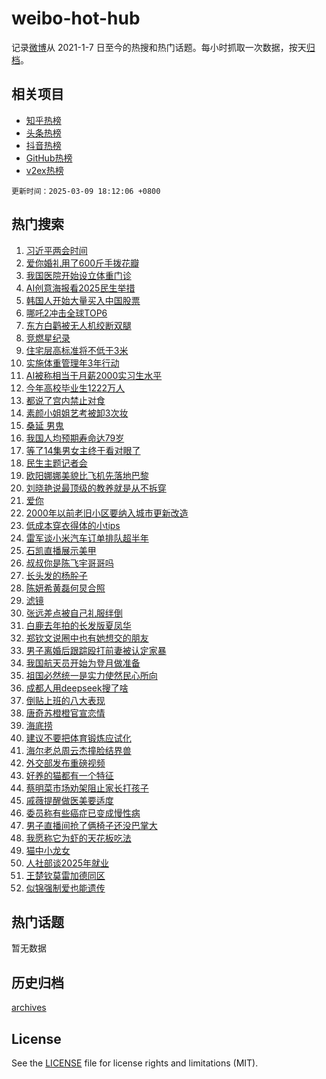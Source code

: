# weibo-hot-hub

记录[微博](https://www.weibo.com)从 2021-1-7 日至今的热搜和热门话题。每小时抓取一次数据，按天[归档](archives)。

## 相关项目

- [知乎热榜](https://github.com/lonnyzhang423/zhihu-hot-hub)
- [头条热榜](https://github.com/lonnyzhang423/toutiao-hot-hub)
- [抖音热榜](https://github.com/lonnyzhang423/douyin-hot-hub)
- [GitHub热榜](https://github.com/lonnyzhang423/github-hot-hub)
- [v2ex热榜](https://github.com/lonnyzhang423/v2ex-hot-hub)


`更新时间：2025-03-09 18:12:06 +0800`

## 热门搜索

1. [习近平两会时间](https://m.weibo.cn/search?containerid=100103type%3D1%26t%3D10%26q%3D%23%E4%B9%A0%E8%BF%91%E5%B9%B3%E4%B8%A4%E4%BC%9A%E6%97%B6%E9%97%B4%23&stream_entry_id=51&isnewpage=1&extparam=seat%3D1%26cate%3D10103%26q%3D%2523%25E4%25B9%25A0%25E8%25BF%2591%25E5%25B9%25B3%25E4%25B8%25A4%25E4%25BC%259A%25E6%2597%25B6%25E9%2597%25B4%2523%26filter_type%3Drealtimehot%26stream_entry_id%3D51%26pos%3D0%26c_type%3D51%26dgr%3D0%26display_time%3D1741515125%26pre_seqid%3D174151512541503272625122)
1. [爱你婚礼用了600斤手拨花瓣](https://m.weibo.cn/search?containerid=100103type%3D1%26t%3D10%26q%3D%23%E7%88%B1%E4%BD%A0%E5%A9%9A%E7%A4%BC%E7%94%A8%E4%BA%86600%E6%96%A4%E6%89%8B%E6%8B%A8%E8%8A%B1%E7%93%A3%23&stream_entry_id=31&isnewpage=1&extparam=seat%3D1%26cate%3D5001%26stream_entry_id%3D31%26lcate%3D5001%26flag%3D2%26band_rank%3D1%26c_type%3D31%26q%3D%2523%25E7%2588%25B1%25E4%25BD%25A0%25E5%25A9%259A%25E7%25A4%25BC%25E7%2594%25A8%25E4%25BA%2586600%25E6%2596%25A4%25E6%2589%258B%25E6%258B%25A8%25E8%258A%25B1%25E7%2593%25A3%2523%26realpos%3D1%26pos%3D0%26dgr%3D0%26filter_type%3Drealtimehot%26display_time%3D1741515125%26pre_seqid%3D174151512541503272625122)
1. [我国医院开始设立体重门诊](https://m.weibo.cn/search?containerid=100103type%3D1%26t%3D10%26q%3D%23%E6%88%91%E5%9B%BD%E5%8C%BB%E9%99%A2%E5%BC%80%E5%A7%8B%E8%AE%BE%E7%AB%8B%E4%BD%93%E9%87%8D%E9%97%A8%E8%AF%8A%23&stream_entry_id=31&isnewpage=1&extparam=seat%3D1%26cate%3D5001%26stream_entry_id%3D31%26lcate%3D5001%26flag%3D0%26band_rank%3D2%26c_type%3D31%26q%3D%2523%25E6%2588%2591%25E5%259B%25BD%25E5%258C%25BB%25E9%2599%25A2%25E5%25BC%2580%25E5%25A7%258B%25E8%25AE%25BE%25E7%25AB%258B%25E4%25BD%2593%25E9%2587%258D%25E9%2597%25A8%25E8%25AF%258A%2523%26realpos%3D2%26pos%3D1%26dgr%3D0%26filter_type%3Drealtimehot%26display_time%3D1741515125%26pre_seqid%3D174151512541503272625122)
1. [AI创意海报看2025民生举措](https://m.weibo.cn/search?containerid=100103type%3D1%26t%3D10%26q%3D%23AI%E5%88%9B%E6%84%8F%E6%B5%B7%E6%8A%A5%E7%9C%8B2025%E6%B0%91%E7%94%9F%E4%B8%BE%E6%8E%AA%23&stream_entry_id=31&isnewpage=1&extparam=seat%3D1%26cate%3D5001%26stream_entry_id%3D31%26lcate%3D5001%26flag%3D0%26band_rank%3D3%26c_type%3D31%26q%3D%2523AI%25E5%2588%259B%25E6%2584%258F%25E6%25B5%25B7%25E6%258A%25A5%25E7%259C%258B2025%25E6%25B0%2591%25E7%2594%259F%25E4%25B8%25BE%25E6%258E%25AA%2523%26realpos%3D3%26pos%3D2%26dgr%3D0%26filter_type%3Drealtimehot%26display_time%3D1741515125%26pre_seqid%3D174151512541503272625122)
1. [韩国人开始大量买入中国股票](https://m.weibo.cn/search?containerid=100103type%3D1%26t%3D10%26q%3D%23%E9%9F%A9%E5%9B%BD%E4%BA%BA%E5%BC%80%E5%A7%8B%E5%A4%A7%E9%87%8F%E4%B9%B0%E5%85%A5%E4%B8%AD%E5%9B%BD%E8%82%A1%E7%A5%A8%23&stream_entry_id=31&isnewpage=1&extparam=seat%3D1%26cate%3D5001%26stream_entry_id%3D31%26lcate%3D5001%26flag%3D2%26band_rank%3D4%26c_type%3D31%26q%3D%2523%25E9%259F%25A9%25E5%259B%25BD%25E4%25BA%25BA%25E5%25BC%2580%25E5%25A7%258B%25E5%25A4%25A7%25E9%2587%258F%25E4%25B9%25B0%25E5%2585%25A5%25E4%25B8%25AD%25E5%259B%25BD%25E8%2582%25A1%25E7%25A5%25A8%2523%26realpos%3D4%26pos%3D3%26dgr%3D0%26filter_type%3Drealtimehot%26display_time%3D1741515125%26pre_seqid%3D174151512541503272625122)
1. [哪吒2冲击全球TOP6](https://m.weibo.cn/search?containerid=100103type%3D1%26t%3D10%26q%3D%23%E5%93%AA%E5%90%922%E5%86%B2%E5%87%BB%E5%85%A8%E7%90%83TOP6%23&stream_entry_id=31&isnewpage=1&extparam=seat%3D1%26cate%3D5001%26stream_entry_id%3D31%26lcate%3D5001%26flag%3D1%26band_rank%3D5%26c_type%3D31%26q%3D%2523%25E5%2593%25AA%25E5%2590%25922%25E5%2586%25B2%25E5%2587%25BB%25E5%2585%25A8%25E7%2590%2583TOP6%2523%26realpos%3D5%26pos%3D4%26dgr%3D0%26filter_type%3Drealtimehot%26display_time%3D1741515125%26pre_seqid%3D174151512541503272625122)
1. [东方白鹳被无人机绞断双腿](https://m.weibo.cn/search?containerid=100103type%3D1%26t%3D10%26q%3D%23%E4%B8%9C%E6%96%B9%E7%99%BD%E9%B9%B3%E8%A2%AB%E6%97%A0%E4%BA%BA%E6%9C%BA%E7%BB%9E%E6%96%AD%E5%8F%8C%E8%85%BF%23&stream_entry_id=31&isnewpage=1&extparam=seat%3D1%26cate%3D5001%26stream_entry_id%3D31%26lcate%3D5001%26flag%3D0%26band_rank%3D6%26c_type%3D31%26q%3D%2523%25E4%25B8%259C%25E6%2596%25B9%25E7%2599%25BD%25E9%25B9%25B3%25E8%25A2%25AB%25E6%2597%25A0%25E4%25BA%25BA%25E6%259C%25BA%25E7%25BB%259E%25E6%2596%25AD%25E5%258F%258C%25E8%2585%25BF%2523%26realpos%3D6%26pos%3D5%26dgr%3D0%26filter_type%3Drealtimehot%26display_time%3D1741515125%26pre_seqid%3D174151512541503272625122)
1. [竞燃星纪录](https://m.weibo.cn/search?containerid=100103type%3D1%26t%3D10%26q%3D%23%E7%AB%9E%E7%87%83%E6%98%9F%E7%BA%AA%E5%BD%95%23&stream_entry_id=31&isnewpage=1&extparam=seat%3D1%26cate%3D5001%26stream_entry_id%3D31%26lcate%3D5001%26is_ad_pos%3D1%26band_rank%3D7%26c_type%3D31%26q%3D%2523%25E7%25AB%259E%25E7%2587%2583%25E6%2598%259F%25E7%25BA%25AA%25E5%25BD%2595%2523%26dgr%3D0%26pos%3D6%26adid%3D278551%26filter_type%3Drealtimehot%26display_time%3D1741515125%26pre_seqid%3D174151512541503272625122)
1. [住宅层高标准将不低于3米](https://m.weibo.cn/search?containerid=100103type%3D1%26t%3D10%26q%3D%23%E4%BD%8F%E5%AE%85%E5%B1%82%E9%AB%98%E6%A0%87%E5%87%86%E5%B0%86%E4%B8%8D%E4%BD%8E%E4%BA%8E3%E7%B1%B3%23&stream_entry_id=31&isnewpage=1&extparam=seat%3D1%26cate%3D5001%26stream_entry_id%3D31%26lcate%3D5001%26flag%3D1%26band_rank%3D7%26c_type%3D31%26q%3D%2523%25E4%25BD%258F%25E5%25AE%2585%25E5%25B1%2582%25E9%25AB%2598%25E6%25A0%2587%25E5%2587%2586%25E5%25B0%2586%25E4%25B8%258D%25E4%25BD%258E%25E4%25BA%258E3%25E7%25B1%25B3%2523%26realpos%3D7%26pos%3D7%26dgr%3D0%26filter_type%3Drealtimehot%26display_time%3D1741515125%26pre_seqid%3D174151512541503272625122)
1. [实施体重管理年3年行动](https://m.weibo.cn/search?containerid=100103type%3D1%26t%3D10%26q%3D%23%E5%AE%9E%E6%96%BD%E4%BD%93%E9%87%8D%E7%AE%A1%E7%90%86%E5%B9%B43%E5%B9%B4%E8%A1%8C%E5%8A%A8%23&stream_entry_id=31&isnewpage=1&extparam=seat%3D1%26cate%3D5001%26stream_entry_id%3D31%26lcate%3D5001%26flag%3D0%26band_rank%3D8%26c_type%3D31%26q%3D%2523%25E5%25AE%259E%25E6%2596%25BD%25E4%25BD%2593%25E9%2587%258D%25E7%25AE%25A1%25E7%2590%2586%25E5%25B9%25B43%25E5%25B9%25B4%25E8%25A1%258C%25E5%258A%25A8%2523%26realpos%3D8%26pos%3D8%26dgr%3D0%26filter_type%3Drealtimehot%26display_time%3D1741515125%26pre_seqid%3D174151512541503272625122)
1. [AI被称相当于月薪2000实习生水平](https://m.weibo.cn/search?containerid=100103type%3D1%26t%3D10%26q%3D%23AI%E8%A2%AB%E7%A7%B0%E7%9B%B8%E5%BD%93%E4%BA%8E%E6%9C%88%E8%96%AA2000%E5%AE%9E%E4%B9%A0%E7%94%9F%E6%B0%B4%E5%B9%B3%23&stream_entry_id=31&isnewpage=1&extparam=seat%3D1%26cate%3D5001%26stream_entry_id%3D31%26lcate%3D5001%26flag%3D0%26band_rank%3D9%26c_type%3D31%26q%3D%2523AI%25E8%25A2%25AB%25E7%25A7%25B0%25E7%259B%25B8%25E5%25BD%2593%25E4%25BA%258E%25E6%259C%2588%25E8%2596%25AA2000%25E5%25AE%259E%25E4%25B9%25A0%25E7%2594%259F%25E6%25B0%25B4%25E5%25B9%25B3%2523%26realpos%3D9%26pos%3D9%26dgr%3D0%26filter_type%3Drealtimehot%26display_time%3D1741515125%26pre_seqid%3D174151512541503272625122)
1. [今年高校毕业生1222万人](https://m.weibo.cn/search?containerid=100103type%3D1%26t%3D10%26q%3D%23%E4%BB%8A%E5%B9%B4%E9%AB%98%E6%A0%A1%E6%AF%95%E4%B8%9A%E7%94%9F1222%E4%B8%87%E4%BA%BA%23&stream_entry_id=31&isnewpage=1&extparam=seat%3D1%26cate%3D5001%26stream_entry_id%3D31%26lcate%3D5001%26flag%3D0%26band_rank%3D10%26c_type%3D31%26q%3D%2523%25E4%25BB%258A%25E5%25B9%25B4%25E9%25AB%2598%25E6%25A0%25A1%25E6%25AF%2595%25E4%25B8%259A%25E7%2594%259F1222%25E4%25B8%2587%25E4%25BA%25BA%2523%26realpos%3D10%26pos%3D10%26dgr%3D0%26filter_type%3Drealtimehot%26display_time%3D1741515125%26pre_seqid%3D174151512541503272625122)
1. [都说了宫内禁止对食](https://m.weibo.cn/search?containerid=100103type%3D1%26t%3D10%26q%3D%E9%83%BD%E8%AF%B4%E4%BA%86%E5%AE%AB%E5%86%85%E7%A6%81%E6%AD%A2%E5%AF%B9%E9%A3%9F&stream_entry_id=31&isnewpage=1&extparam=seat%3D1%26cate%3D5001%26stream_entry_id%3D31%26lcate%3D5001%26flag%3D1%26band_rank%3D11%26c_type%3D31%26q%3D%25E9%2583%25BD%25E8%25AF%25B4%25E4%25BA%2586%25E5%25AE%25AB%25E5%2586%2585%25E7%25A6%2581%25E6%25AD%25A2%25E5%25AF%25B9%25E9%25A3%259F%26realpos%3D11%26pos%3D11%26dgr%3D0%26filter_type%3Drealtimehot%26display_time%3D1741515125%26pre_seqid%3D174151512541503272625122)
1. [素颜小姐姐艺考被卸3次妆](https://m.weibo.cn/search?containerid=100103type%3D1%26t%3D10%26q%3D%23%E7%B4%A0%E9%A2%9C%E5%B0%8F%E5%A7%90%E5%A7%90%E8%89%BA%E8%80%83%E8%A2%AB%E5%8D%B83%E6%AC%A1%E5%A6%86%23&stream_entry_id=31&isnewpage=1&extparam=seat%3D1%26cate%3D5001%26stream_entry_id%3D31%26lcate%3D5001%26flag%3D2%26band_rank%3D12%26c_type%3D31%26q%3D%2523%25E7%25B4%25A0%25E9%25A2%259C%25E5%25B0%258F%25E5%25A7%2590%25E5%25A7%2590%25E8%2589%25BA%25E8%2580%2583%25E8%25A2%25AB%25E5%258D%25B83%25E6%25AC%25A1%25E5%25A6%2586%2523%26realpos%3D12%26pos%3D12%26dgr%3D0%26filter_type%3Drealtimehot%26display_time%3D1741515125%26pre_seqid%3D174151512541503272625122)
1. [桑延 男鬼](https://m.weibo.cn/search?containerid=100103type%3D1%26t%3D10%26q%3D%E6%A1%91%E5%BB%B6+%E7%94%B7%E9%AC%BC&stream_entry_id=31&isnewpage=1&extparam=seat%3D1%26cate%3D5001%26stream_entry_id%3D31%26lcate%3D5001%26flag%3D2%26band_rank%3D13%26c_type%3D31%26q%3D%25E6%25A1%2591%25E5%25BB%25B6%2520%25E7%2594%25B7%25E9%25AC%25BC%26realpos%3D13%26pos%3D13%26dgr%3D0%26filter_type%3Drealtimehot%26display_time%3D1741515125%26pre_seqid%3D174151512541503272625122)
1. [我国人均预期寿命达79岁](https://m.weibo.cn/search?containerid=100103type%3D1%26t%3D10%26q%3D%23%E6%88%91%E5%9B%BD%E4%BA%BA%E5%9D%87%E9%A2%84%E6%9C%9F%E5%AF%BF%E5%91%BD%E8%BE%BE79%E5%B2%81%23&stream_entry_id=31&isnewpage=1&extparam=seat%3D1%26cate%3D5001%26stream_entry_id%3D31%26lcate%3D5001%26flag%3D0%26band_rank%3D14%26c_type%3D31%26q%3D%2523%25E6%2588%2591%25E5%259B%25BD%25E4%25BA%25BA%25E5%259D%2587%25E9%25A2%2584%25E6%259C%259F%25E5%25AF%25BF%25E5%2591%25BD%25E8%25BE%25BE79%25E5%25B2%2581%2523%26realpos%3D14%26pos%3D14%26dgr%3D0%26filter_type%3Drealtimehot%26display_time%3D1741515125%26pre_seqid%3D174151512541503272625122)
1. [等了14集男女主终于看对眼了](https://m.weibo.cn/search?containerid=100103type%3D1%26t%3D10%26q%3D%E7%AD%89%E4%BA%8614%E9%9B%86%E7%94%B7%E5%A5%B3%E4%B8%BB%E7%BB%88%E4%BA%8E%E7%9C%8B%E5%AF%B9%E7%9C%BC%E4%BA%86&stream_entry_id=31&isnewpage=1&extparam=seat%3D1%26cate%3D5001%26stream_entry_id%3D31%26lcate%3D5001%26flag%3D1%26band_rank%3D15%26c_type%3D31%26q%3D%25E7%25AD%2589%25E4%25BA%258614%25E9%259B%2586%25E7%2594%25B7%25E5%25A5%25B3%25E4%25B8%25BB%25E7%25BB%2588%25E4%25BA%258E%25E7%259C%258B%25E5%25AF%25B9%25E7%259C%25BC%25E4%25BA%2586%26realpos%3D15%26pos%3D15%26dgr%3D0%26filter_type%3Drealtimehot%26display_time%3D1741515125%26pre_seqid%3D174151512541503272625122)
1. [民生主题记者会](https://m.weibo.cn/search?containerid=100103type%3D1%26t%3D10%26q%3D%23%E6%B0%91%E7%94%9F%E4%B8%BB%E9%A2%98%E8%AE%B0%E8%80%85%E4%BC%9A%23&stream_entry_id=31&isnewpage=1&extparam=seat%3D1%26cate%3D5001%26stream_entry_id%3D31%26lcate%3D5001%26flag%3D0%26band_rank%3D16%26c_type%3D31%26q%3D%2523%25E6%25B0%2591%25E7%2594%259F%25E4%25B8%25BB%25E9%25A2%2598%25E8%25AE%25B0%25E8%2580%2585%25E4%25BC%259A%2523%26realpos%3D16%26pos%3D16%26dgr%3D0%26filter_type%3Drealtimehot%26display_time%3D1741515125%26pre_seqid%3D174151512541503272625122)
1. [欧阳娜娜美貌比飞机先落地巴黎](https://m.weibo.cn/search?containerid=100103type%3D1%26t%3D10%26q%3D%E6%AC%A7%E9%98%B3%E5%A8%9C%E5%A8%9C%E7%BE%8E%E8%B2%8C%E6%AF%94%E9%A3%9E%E6%9C%BA%E5%85%88%E8%90%BD%E5%9C%B0%E5%B7%B4%E9%BB%8E&stream_entry_id=31&isnewpage=1&extparam=seat%3D1%26cate%3D5001%26stream_entry_id%3D31%26lcate%3D5001%26flag%3D1%26band_rank%3D17%26c_type%3D31%26q%3D%25E6%25AC%25A7%25E9%2598%25B3%25E5%25A8%259C%25E5%25A8%259C%25E7%25BE%258E%25E8%25B2%258C%25E6%25AF%2594%25E9%25A3%259E%25E6%259C%25BA%25E5%2585%2588%25E8%2590%25BD%25E5%259C%25B0%25E5%25B7%25B4%25E9%25BB%258E%26realpos%3D17%26pos%3D17%26dgr%3D0%26filter_type%3Drealtimehot%26display_time%3D1741515125%26pre_seqid%3D174151512541503272625122)
1. [刘晓艳说最顶级的教养就是从不拆穿](https://m.weibo.cn/search?containerid=100103type%3D1%26t%3D10%26q%3D%23%E5%88%98%E6%99%93%E8%89%B3%E8%AF%B4%E6%9C%80%E9%A1%B6%E7%BA%A7%E7%9A%84%E6%95%99%E5%85%BB%E5%B0%B1%E6%98%AF%E4%BB%8E%E4%B8%8D%E6%8B%86%E7%A9%BF%23&stream_entry_id=31&isnewpage=1&extparam=seat%3D1%26cate%3D5001%26stream_entry_id%3D31%26lcate%3D5001%26flag%3D0%26band_rank%3D18%26c_type%3D31%26q%3D%2523%25E5%2588%2598%25E6%2599%2593%25E8%2589%25B3%25E8%25AF%25B4%25E6%259C%2580%25E9%25A1%25B6%25E7%25BA%25A7%25E7%259A%2584%25E6%2595%2599%25E5%2585%25BB%25E5%25B0%25B1%25E6%2598%25AF%25E4%25BB%258E%25E4%25B8%258D%25E6%258B%2586%25E7%25A9%25BF%2523%26realpos%3D18%26pos%3D18%26dgr%3D0%26filter_type%3Drealtimehot%26display_time%3D1741515125%26pre_seqid%3D174151512541503272625122)
1. [爱你](https://m.weibo.cn/search?containerid=100103type%3D1%26t%3D10%26q%3D%E7%88%B1%E4%BD%A0&stream_entry_id=31&isnewpage=1&extparam=seat%3D1%26cate%3D5001%26stream_entry_id%3D31%26lcate%3D5001%26flag%3D1%26band_rank%3D19%26c_type%3D31%26q%3D%25E7%2588%25B1%25E4%25BD%25A0%26realpos%3D19%26pos%3D19%26dgr%3D0%26filter_type%3Drealtimehot%26display_time%3D1741515125%26pre_seqid%3D174151512541503272625122)
1. [2000年以前老旧小区要纳入城市更新改造](https://m.weibo.cn/search?containerid=100103type%3D1%26t%3D10%26q%3D%232000%E5%B9%B4%E4%BB%A5%E5%89%8D%E8%80%81%E6%97%A7%E5%B0%8F%E5%8C%BA%E8%A6%81%E7%BA%B3%E5%85%A5%E5%9F%8E%E5%B8%82%E6%9B%B4%E6%96%B0%E6%94%B9%E9%80%A0%23&stream_entry_id=31&isnewpage=1&extparam=seat%3D1%26cate%3D5001%26stream_entry_id%3D31%26lcate%3D5001%26flag%3D0%26band_rank%3D20%26c_type%3D31%26q%3D%25232000%25E5%25B9%25B4%25E4%25BB%25A5%25E5%2589%258D%25E8%2580%2581%25E6%2597%25A7%25E5%25B0%258F%25E5%258C%25BA%25E8%25A6%2581%25E7%25BA%25B3%25E5%2585%25A5%25E5%259F%258E%25E5%25B8%2582%25E6%259B%25B4%25E6%2596%25B0%25E6%2594%25B9%25E9%2580%25A0%2523%26realpos%3D20%26pos%3D20%26dgr%3D0%26filter_type%3Drealtimehot%26display_time%3D1741515125%26pre_seqid%3D174151512541503272625122)
1. [低成本穿衣得体的小tips](https://m.weibo.cn/search?containerid=100103type%3D1%26t%3D10%26q%3D%E4%BD%8E%E6%88%90%E6%9C%AC%E7%A9%BF%E8%A1%A3%E5%BE%97%E4%BD%93%E7%9A%84%E5%B0%8Ftips&stream_entry_id=31&isnewpage=1&extparam=seat%3D1%26cate%3D5001%26stream_entry_id%3D31%26lcate%3D5001%26flag%3D1%26band_rank%3D21%26c_type%3D31%26q%3D%25E4%25BD%258E%25E6%2588%2590%25E6%259C%25AC%25E7%25A9%25BF%25E8%25A1%25A3%25E5%25BE%2597%25E4%25BD%2593%25E7%259A%2584%25E5%25B0%258Ftips%26realpos%3D21%26pos%3D21%26dgr%3D0%26filter_type%3Drealtimehot%26display_time%3D1741515125%26pre_seqid%3D174151512541503272625122)
1. [雷军谈小米汽车订单排队超半年](https://m.weibo.cn/search?containerid=100103type%3D1%26t%3D10%26q%3D%23%E9%9B%B7%E5%86%9B%E8%B0%88%E5%B0%8F%E7%B1%B3%E6%B1%BD%E8%BD%A6%E8%AE%A2%E5%8D%95%E6%8E%92%E9%98%9F%E8%B6%85%E5%8D%8A%E5%B9%B4%23&stream_entry_id=31&isnewpage=1&extparam=seat%3D1%26cate%3D5001%26stream_entry_id%3D31%26lcate%3D5001%26flag%3D1%26band_rank%3D22%26c_type%3D31%26q%3D%2523%25E9%259B%25B7%25E5%2586%259B%25E8%25B0%2588%25E5%25B0%258F%25E7%25B1%25B3%25E6%25B1%25BD%25E8%25BD%25A6%25E8%25AE%25A2%25E5%258D%2595%25E6%258E%2592%25E9%2598%259F%25E8%25B6%2585%25E5%258D%258A%25E5%25B9%25B4%2523%26realpos%3D22%26pos%3D22%26dgr%3D0%26filter_type%3Drealtimehot%26display_time%3D1741515125%26pre_seqid%3D174151512541503272625122)
1. [石凯直播展示美甲](https://m.weibo.cn/search?containerid=100103type%3D1%26t%3D10%26q%3D%E7%9F%B3%E5%87%AF%E7%9B%B4%E6%92%AD%E5%B1%95%E7%A4%BA%E7%BE%8E%E7%94%B2&stream_entry_id=31&isnewpage=1&extparam=seat%3D1%26cate%3D5001%26stream_entry_id%3D31%26lcate%3D5001%26flag%3D1%26band_rank%3D23%26c_type%3D31%26q%3D%25E7%259F%25B3%25E5%2587%25AF%25E7%259B%25B4%25E6%2592%25AD%25E5%25B1%2595%25E7%25A4%25BA%25E7%25BE%258E%25E7%2594%25B2%26realpos%3D23%26pos%3D23%26dgr%3D0%26filter_type%3Drealtimehot%26display_time%3D1741515125%26pre_seqid%3D174151512541503272625122)
1. [叔叔你是陈飞宇哥哥吗](https://m.weibo.cn/search?containerid=100103type%3D1%26t%3D10%26q%3D%23%E5%8F%94%E5%8F%94%E4%BD%A0%E6%98%AF%E9%99%88%E9%A3%9E%E5%AE%87%E5%93%A5%E5%93%A5%E5%90%97%23&stream_entry_id=31&isnewpage=1&extparam=seat%3D1%26cate%3D5001%26stream_entry_id%3D31%26lcate%3D5001%26flag%3D0%26band_rank%3D24%26c_type%3D31%26q%3D%2523%25E5%258F%2594%25E5%258F%2594%25E4%25BD%25A0%25E6%2598%25AF%25E9%2599%2588%25E9%25A3%259E%25E5%25AE%2587%25E5%2593%25A5%25E5%2593%25A5%25E5%2590%2597%2523%26realpos%3D24%26pos%3D24%26dgr%3D0%26filter_type%3Drealtimehot%26display_time%3D1741515125%26pre_seqid%3D174151512541503272625122)
1. [长头发的杨肸子](https://m.weibo.cn/search?containerid=100103type%3D1%26t%3D10%26q%3D%23%E9%95%BF%E5%A4%B4%E5%8F%91%E7%9A%84%E6%9D%A8%E8%82%B8%E5%AD%90%23&stream_entry_id=31&isnewpage=1&extparam=seat%3D1%26cate%3D5001%26stream_entry_id%3D31%26lcate%3D5001%26flag%3D0%26band_rank%3D25%26c_type%3D31%26q%3D%2523%25E9%2595%25BF%25E5%25A4%25B4%25E5%258F%2591%25E7%259A%2584%25E6%259D%25A8%25E8%2582%25B8%25E5%25AD%2590%2523%26realpos%3D25%26pos%3D25%26dgr%3D0%26filter_type%3Drealtimehot%26display_time%3D1741515125%26pre_seqid%3D174151512541503272625122)
1. [陈妍希黄磊何炅合照](https://m.weibo.cn/search?containerid=100103type%3D1%26t%3D10%26q%3D%23%E9%99%88%E5%A6%8D%E5%B8%8C%E9%BB%84%E7%A3%8A%E4%BD%95%E7%82%85%E5%90%88%E7%85%A7%23&stream_entry_id=31&isnewpage=1&extparam=seat%3D1%26cate%3D5001%26stream_entry_id%3D31%26lcate%3D5001%26flag%3D0%26band_rank%3D26%26c_type%3D31%26q%3D%2523%25E9%2599%2588%25E5%25A6%258D%25E5%25B8%258C%25E9%25BB%2584%25E7%25A3%258A%25E4%25BD%2595%25E7%2582%2585%25E5%2590%2588%25E7%2585%25A7%2523%26realpos%3D26%26pos%3D26%26dgr%3D0%26filter_type%3Drealtimehot%26display_time%3D1741515125%26pre_seqid%3D174151512541503272625122)
1. [滤镜](https://m.weibo.cn/search?containerid=100103type%3D1%26t%3D10%26q%3D%E6%BB%A4%E9%95%9C&stream_entry_id=31&isnewpage=1&extparam=seat%3D1%26cate%3D5001%26stream_entry_id%3D31%26lcate%3D5001%26flag%3D1%26band_rank%3D27%26c_type%3D31%26q%3D%25E6%25BB%25A4%25E9%2595%259C%26realpos%3D27%26pos%3D27%26dgr%3D0%26filter_type%3Drealtimehot%26display_time%3D1741515125%26pre_seqid%3D174151512541503272625122)
1. [张远差点被自己礼服绊倒](https://m.weibo.cn/search?containerid=100103type%3D1%26t%3D10%26q%3D%23%E5%BC%A0%E8%BF%9C%E5%B7%AE%E7%82%B9%E8%A2%AB%E8%87%AA%E5%B7%B1%E7%A4%BC%E6%9C%8D%E7%BB%8A%E5%80%92%23&stream_entry_id=31&isnewpage=1&extparam=seat%3D1%26cate%3D5001%26stream_entry_id%3D31%26lcate%3D5001%26flag%3D1%26band_rank%3D28%26c_type%3D31%26q%3D%2523%25E5%25BC%25A0%25E8%25BF%259C%25E5%25B7%25AE%25E7%2582%25B9%25E8%25A2%25AB%25E8%2587%25AA%25E5%25B7%25B1%25E7%25A4%25BC%25E6%259C%258D%25E7%25BB%258A%25E5%2580%2592%2523%26realpos%3D28%26pos%3D28%26dgr%3D0%26filter_type%3Drealtimehot%26display_time%3D1741515125%26pre_seqid%3D174151512541503272625122)
1. [白鹿去年拍的长发版夏凤华](https://m.weibo.cn/search?containerid=100103type%3D1%26t%3D10%26q%3D%23%E7%99%BD%E9%B9%BF%E5%8E%BB%E5%B9%B4%E6%8B%8D%E7%9A%84%E9%95%BF%E5%8F%91%E7%89%88%E5%A4%8F%E5%87%A4%E5%8D%8E%23&stream_entry_id=31&isnewpage=1&extparam=seat%3D1%26cate%3D5001%26stream_entry_id%3D31%26lcate%3D5001%26flag%3D1%26band_rank%3D29%26c_type%3D31%26q%3D%2523%25E7%2599%25BD%25E9%25B9%25BF%25E5%258E%25BB%25E5%25B9%25B4%25E6%258B%258D%25E7%259A%2584%25E9%2595%25BF%25E5%258F%2591%25E7%2589%2588%25E5%25A4%258F%25E5%2587%25A4%25E5%258D%258E%2523%26realpos%3D29%26pos%3D29%26dgr%3D0%26filter_type%3Drealtimehot%26display_time%3D1741515125%26pre_seqid%3D174151512541503272625122)
1. [郑钦文说圈中也有她想交的朋友](https://m.weibo.cn/search?containerid=100103type%3D1%26t%3D10%26q%3D%23%E9%83%91%E9%92%A6%E6%96%87%E8%AF%B4%E5%9C%88%E4%B8%AD%E4%B9%9F%E6%9C%89%E5%A5%B9%E6%83%B3%E4%BA%A4%E7%9A%84%E6%9C%8B%E5%8F%8B%23&stream_entry_id=31&isnewpage=1&extparam=seat%3D1%26cate%3D5001%26stream_entry_id%3D31%26lcate%3D5001%26flag%3D1%26band_rank%3D30%26c_type%3D31%26q%3D%2523%25E9%2583%2591%25E9%2592%25A6%25E6%2596%2587%25E8%25AF%25B4%25E5%259C%2588%25E4%25B8%25AD%25E4%25B9%259F%25E6%259C%2589%25E5%25A5%25B9%25E6%2583%25B3%25E4%25BA%25A4%25E7%259A%2584%25E6%259C%258B%25E5%258F%258B%2523%26realpos%3D30%26pos%3D30%26dgr%3D0%26filter_type%3Drealtimehot%26display_time%3D1741515125%26pre_seqid%3D174151512541503272625122)
1. [男子离婚后跟踪殴打前妻被认定家暴](https://m.weibo.cn/search?containerid=100103type%3D1%26t%3D10%26q%3D%23%E7%94%B7%E5%AD%90%E7%A6%BB%E5%A9%9A%E5%90%8E%E8%B7%9F%E8%B8%AA%E6%AE%B4%E6%89%93%E5%89%8D%E5%A6%BB%E8%A2%AB%E8%AE%A4%E5%AE%9A%E5%AE%B6%E6%9A%B4%23&stream_entry_id=31&isnewpage=1&extparam=seat%3D1%26cate%3D5001%26stream_entry_id%3D31%26lcate%3D5001%26flag%3D0%26band_rank%3D31%26c_type%3D31%26q%3D%2523%25E7%2594%25B7%25E5%25AD%2590%25E7%25A6%25BB%25E5%25A9%259A%25E5%2590%258E%25E8%25B7%259F%25E8%25B8%25AA%25E6%25AE%25B4%25E6%2589%2593%25E5%2589%258D%25E5%25A6%25BB%25E8%25A2%25AB%25E8%25AE%25A4%25E5%25AE%259A%25E5%25AE%25B6%25E6%259A%25B4%2523%26realpos%3D31%26pos%3D31%26dgr%3D0%26filter_type%3Drealtimehot%26display_time%3D1741515125%26pre_seqid%3D174151512541503272625122)
1. [我国航天员开始为登月做准备](https://m.weibo.cn/search?containerid=100103type%3D1%26t%3D10%26q%3D%23%E6%88%91%E5%9B%BD%E8%88%AA%E5%A4%A9%E5%91%98%E5%BC%80%E5%A7%8B%E4%B8%BA%E7%99%BB%E6%9C%88%E5%81%9A%E5%87%86%E5%A4%87%23&stream_entry_id=31&isnewpage=1&extparam=seat%3D1%26cate%3D5001%26stream_entry_id%3D31%26lcate%3D5001%26flag%3D1%26band_rank%3D32%26c_type%3D31%26q%3D%2523%25E6%2588%2591%25E5%259B%25BD%25E8%2588%25AA%25E5%25A4%25A9%25E5%2591%2598%25E5%25BC%2580%25E5%25A7%258B%25E4%25B8%25BA%25E7%2599%25BB%25E6%259C%2588%25E5%2581%259A%25E5%2587%2586%25E5%25A4%2587%2523%26realpos%3D32%26pos%3D32%26dgr%3D0%26filter_type%3Drealtimehot%26display_time%3D1741515125%26pre_seqid%3D174151512541503272625122)
1. [祖国必然统一是实力使然民心所向](https://m.weibo.cn/search?containerid=100103type%3D1%26t%3D10%26q%3D%23%E7%A5%96%E5%9B%BD%E5%BF%85%E7%84%B6%E7%BB%9F%E4%B8%80%E6%98%AF%E5%AE%9E%E5%8A%9B%E4%BD%BF%E7%84%B6%E6%B0%91%E5%BF%83%E6%89%80%E5%90%91%23&stream_entry_id=31&isnewpage=1&extparam=seat%3D1%26cate%3D5001%26stream_entry_id%3D31%26lcate%3D5001%26flag%3D0%26band_rank%3D33%26c_type%3D31%26q%3D%2523%25E7%25A5%2596%25E5%259B%25BD%25E5%25BF%2585%25E7%2584%25B6%25E7%25BB%259F%25E4%25B8%2580%25E6%2598%25AF%25E5%25AE%259E%25E5%258A%259B%25E4%25BD%25BF%25E7%2584%25B6%25E6%25B0%2591%25E5%25BF%2583%25E6%2589%2580%25E5%2590%2591%2523%26realpos%3D33%26pos%3D33%26dgr%3D0%26filter_type%3Drealtimehot%26display_time%3D1741515125%26pre_seqid%3D174151512541503272625122)
1. [成都人用deepseek搜了啥](https://m.weibo.cn/search?containerid=100103type%3D1%26t%3D10%26q%3D%23%E6%88%90%E9%83%BD%E4%BA%BA%E7%94%A8deepseek%E6%90%9C%E4%BA%86%E5%95%A5%23&stream_entry_id=31&isnewpage=1&extparam=seat%3D1%26cate%3D5001%26stream_entry_id%3D31%26lcate%3D5001%26flag%3D1%26band_rank%3D34%26c_type%3D31%26q%3D%2523%25E6%2588%2590%25E9%2583%25BD%25E4%25BA%25BA%25E7%2594%25A8deepseek%25E6%2590%259C%25E4%25BA%2586%25E5%2595%25A5%2523%26realpos%3D34%26pos%3D34%26dgr%3D0%26filter_type%3Drealtimehot%26display_time%3D1741515125%26pre_seqid%3D174151512541503272625122)
1. [倒贴上班的八大表现](https://m.weibo.cn/search?containerid=100103type%3D1%26t%3D10%26q%3D%E5%80%92%E8%B4%B4%E4%B8%8A%E7%8F%AD%E7%9A%84%E5%85%AB%E5%A4%A7%E8%A1%A8%E7%8E%B0&stream_entry_id=31&isnewpage=1&extparam=seat%3D1%26cate%3D5001%26stream_entry_id%3D31%26lcate%3D5001%26flag%3D1%26band_rank%3D35%26c_type%3D31%26q%3D%25E5%2580%2592%25E8%25B4%25B4%25E4%25B8%258A%25E7%258F%25AD%25E7%259A%2584%25E5%2585%25AB%25E5%25A4%25A7%25E8%25A1%25A8%25E7%258E%25B0%26realpos%3D35%26pos%3D35%26dgr%3D0%26filter_type%3Drealtimehot%26display_time%3D1741515125%26pre_seqid%3D174151512541503272625122)
1. [唐奇苏橙橙官宣恋情](https://m.weibo.cn/search?containerid=100103type%3D1%26t%3D10%26q%3D%E5%94%90%E5%A5%87%E8%8B%8F%E6%A9%99%E6%A9%99%E5%AE%98%E5%AE%A3%E6%81%8B%E6%83%85&stream_entry_id=31&isnewpage=1&extparam=seat%3D1%26cate%3D5001%26stream_entry_id%3D31%26lcate%3D5001%26flag%3D0%26band_rank%3D36%26c_type%3D31%26q%3D%25E5%2594%2590%25E5%25A5%2587%25E8%258B%258F%25E6%25A9%2599%25E6%25A9%2599%25E5%25AE%2598%25E5%25AE%25A3%25E6%2581%258B%25E6%2583%2585%26realpos%3D36%26pos%3D36%26dgr%3D0%26filter_type%3Drealtimehot%26display_time%3D1741515125%26pre_seqid%3D174151512541503272625122)
1. [海底捞](https://m.weibo.cn/search?containerid=100103type%3D1%26t%3D10%26q%3D%E6%B5%B7%E5%BA%95%E6%8D%9E&stream_entry_id=31&isnewpage=1&extparam=seat%3D1%26cate%3D5001%26stream_entry_id%3D31%26lcate%3D5001%26flag%3D0%26band_rank%3D37%26c_type%3D31%26q%3D%25E6%25B5%25B7%25E5%25BA%2595%25E6%258D%259E%26realpos%3D37%26pos%3D37%26dgr%3D0%26filter_type%3Drealtimehot%26display_time%3D1741515125%26pre_seqid%3D174151512541503272625122)
1. [建议不要把体育锻炼应试化](https://m.weibo.cn/search?containerid=100103type%3D1%26t%3D10%26q%3D%23%E5%BB%BA%E8%AE%AE%E4%B8%8D%E8%A6%81%E6%8A%8A%E4%BD%93%E8%82%B2%E9%94%BB%E7%82%BC%E5%BA%94%E8%AF%95%E5%8C%96%23&stream_entry_id=31&isnewpage=1&extparam=seat%3D1%26cate%3D5001%26stream_entry_id%3D31%26lcate%3D5001%26flag%3D0%26band_rank%3D38%26c_type%3D31%26q%3D%2523%25E5%25BB%25BA%25E8%25AE%25AE%25E4%25B8%258D%25E8%25A6%2581%25E6%258A%258A%25E4%25BD%2593%25E8%2582%25B2%25E9%2594%25BB%25E7%2582%25BC%25E5%25BA%2594%25E8%25AF%2595%25E5%258C%2596%2523%26realpos%3D38%26pos%3D38%26dgr%3D0%26filter_type%3Drealtimehot%26display_time%3D1741515125%26pre_seqid%3D174151512541503272625122)
1. [海尔老总周云杰撞脸结界兽](https://m.weibo.cn/search?containerid=100103type%3D1%26t%3D10%26q%3D%23%E6%B5%B7%E5%B0%94%E8%80%81%E6%80%BB%E5%91%A8%E4%BA%91%E6%9D%B0%E6%92%9E%E8%84%B8%E7%BB%93%E7%95%8C%E5%85%BD%23&stream_entry_id=31&isnewpage=1&extparam=seat%3D1%26cate%3D5001%26stream_entry_id%3D31%26lcate%3D5001%26flag%3D1%26band_rank%3D39%26c_type%3D31%26q%3D%2523%25E6%25B5%25B7%25E5%25B0%2594%25E8%2580%2581%25E6%2580%25BB%25E5%2591%25A8%25E4%25BA%2591%25E6%259D%25B0%25E6%2592%259E%25E8%2584%25B8%25E7%25BB%2593%25E7%2595%258C%25E5%2585%25BD%2523%26realpos%3D39%26pos%3D39%26dgr%3D0%26filter_type%3Drealtimehot%26display_time%3D1741515125%26pre_seqid%3D174151512541503272625122)
1. [外交部发布重磅视频](https://m.weibo.cn/search?containerid=100103type%3D1%26t%3D10%26q%3D%23%E5%A4%96%E4%BA%A4%E9%83%A8%E5%8F%91%E5%B8%83%E9%87%8D%E7%A3%85%E8%A7%86%E9%A2%91%23&stream_entry_id=31&isnewpage=1&extparam=seat%3D1%26cate%3D5001%26stream_entry_id%3D31%26lcate%3D5001%26flag%3D0%26band_rank%3D40%26c_type%3D31%26q%3D%2523%25E5%25A4%2596%25E4%25BA%25A4%25E9%2583%25A8%25E5%258F%2591%25E5%25B8%2583%25E9%2587%258D%25E7%25A3%2585%25E8%25A7%2586%25E9%25A2%2591%2523%26realpos%3D40%26pos%3D40%26dgr%3D0%26filter_type%3Drealtimehot%26display_time%3D1741515125%26pre_seqid%3D174151512541503272625122)
1. [好养的猫都有一个特征](https://m.weibo.cn/search?containerid=100103type%3D1%26t%3D10%26q%3D%E5%A5%BD%E5%85%BB%E7%9A%84%E7%8C%AB%E9%83%BD%E6%9C%89%E4%B8%80%E4%B8%AA%E7%89%B9%E5%BE%81&stream_entry_id=31&isnewpage=1&extparam=seat%3D1%26cate%3D5001%26stream_entry_id%3D31%26lcate%3D5001%26flag%3D1%26band_rank%3D41%26c_type%3D31%26q%3D%25E5%25A5%25BD%25E5%2585%25BB%25E7%259A%2584%25E7%258C%25AB%25E9%2583%25BD%25E6%259C%2589%25E4%25B8%2580%25E4%25B8%25AA%25E7%2589%25B9%25E5%25BE%2581%26realpos%3D41%26pos%3D41%26dgr%3D0%26filter_type%3Drealtimehot%26display_time%3D1741515125%26pre_seqid%3D174151512541503272625122)
1. [蔡明菜市场劝架阻止家长打孩子](https://m.weibo.cn/search?containerid=100103type%3D1%26t%3D10%26q%3D%E8%94%A1%E6%98%8E%E8%8F%9C%E5%B8%82%E5%9C%BA%E5%8A%9D%E6%9E%B6%E9%98%BB%E6%AD%A2%E5%AE%B6%E9%95%BF%E6%89%93%E5%AD%A9%E5%AD%90&stream_entry_id=31&isnewpage=1&extparam=seat%3D1%26cate%3D5001%26stream_entry_id%3D31%26lcate%3D5001%26flag%3D0%26band_rank%3D42%26c_type%3D31%26q%3D%25E8%2594%25A1%25E6%2598%258E%25E8%258F%259C%25E5%25B8%2582%25E5%259C%25BA%25E5%258A%259D%25E6%259E%25B6%25E9%2598%25BB%25E6%25AD%25A2%25E5%25AE%25B6%25E9%2595%25BF%25E6%2589%2593%25E5%25AD%25A9%25E5%25AD%2590%26realpos%3D42%26pos%3D42%26dgr%3D0%26filter_type%3Drealtimehot%26display_time%3D1741515125%26pre_seqid%3D174151512541503272625122)
1. [戚薇提醒做医美要适度](https://m.weibo.cn/search?containerid=100103type%3D1%26t%3D10%26q%3D%23%E6%88%9A%E8%96%87%E6%8F%90%E9%86%92%E5%81%9A%E5%8C%BB%E7%BE%8E%E8%A6%81%E9%80%82%E5%BA%A6%23&stream_entry_id=31&isnewpage=1&extparam=seat%3D1%26cate%3D5001%26stream_entry_id%3D31%26lcate%3D5001%26flag%3D0%26band_rank%3D43%26c_type%3D31%26q%3D%2523%25E6%2588%259A%25E8%2596%2587%25E6%258F%2590%25E9%2586%2592%25E5%2581%259A%25E5%258C%25BB%25E7%25BE%258E%25E8%25A6%2581%25E9%2580%2582%25E5%25BA%25A6%2523%26realpos%3D43%26pos%3D43%26dgr%3D0%26filter_type%3Drealtimehot%26display_time%3D1741515125%26pre_seqid%3D174151512541503272625122)
1. [委员称有些癌症已变成慢性病](https://m.weibo.cn/search?containerid=100103type%3D1%26t%3D10%26q%3D%23%E5%A7%94%E5%91%98%E7%A7%B0%E6%9C%89%E4%BA%9B%E7%99%8C%E7%97%87%E5%B7%B2%E5%8F%98%E6%88%90%E6%85%A2%E6%80%A7%E7%97%85%23&stream_entry_id=31&isnewpage=1&extparam=seat%3D1%26cate%3D5001%26stream_entry_id%3D31%26lcate%3D5001%26flag%3D0%26band_rank%3D44%26c_type%3D31%26q%3D%2523%25E5%25A7%2594%25E5%2591%2598%25E7%25A7%25B0%25E6%259C%2589%25E4%25BA%259B%25E7%2599%258C%25E7%2597%2587%25E5%25B7%25B2%25E5%258F%2598%25E6%2588%2590%25E6%2585%25A2%25E6%2580%25A7%25E7%2597%2585%2523%26realpos%3D44%26pos%3D44%26dgr%3D0%26filter_type%3Drealtimehot%26display_time%3D1741515125%26pre_seqid%3D174151512541503272625122)
1. [男子直播间抢了俩椅子还没巴掌大](https://m.weibo.cn/search?containerid=100103type%3D1%26t%3D10%26q%3D%23%E7%94%B7%E5%AD%90%E7%9B%B4%E6%92%AD%E9%97%B4%E6%8A%A2%E4%BA%86%E4%BF%A9%E6%A4%85%E5%AD%90%E8%BF%98%E6%B2%A1%E5%B7%B4%E6%8E%8C%E5%A4%A7%23&stream_entry_id=31&isnewpage=1&extparam=seat%3D1%26cate%3D5001%26stream_entry_id%3D31%26lcate%3D5001%26flag%3D0%26band_rank%3D45%26c_type%3D31%26q%3D%2523%25E7%2594%25B7%25E5%25AD%2590%25E7%259B%25B4%25E6%2592%25AD%25E9%2597%25B4%25E6%258A%25A2%25E4%25BA%2586%25E4%25BF%25A9%25E6%25A4%2585%25E5%25AD%2590%25E8%25BF%2598%25E6%25B2%25A1%25E5%25B7%25B4%25E6%258E%258C%25E5%25A4%25A7%2523%26realpos%3D45%26pos%3D45%26dgr%3D0%26filter_type%3Drealtimehot%26display_time%3D1741515125%26pre_seqid%3D174151512541503272625122)
1. [我愿称它为虾的天花板吃法](https://m.weibo.cn/search?containerid=100103type%3D1%26t%3D10%26q%3D%23%E6%88%91%E6%84%BF%E7%A7%B0%E5%AE%83%E4%B8%BA%E8%99%BE%E7%9A%84%E5%A4%A9%E8%8A%B1%E6%9D%BF%E5%90%83%E6%B3%95%23&stream_entry_id=31&isnewpage=1&extparam=seat%3D1%26cate%3D5001%26stream_entry_id%3D31%26lcate%3D5001%26flag%3D1%26band_rank%3D46%26c_type%3D31%26q%3D%2523%25E6%2588%2591%25E6%2584%25BF%25E7%25A7%25B0%25E5%25AE%2583%25E4%25B8%25BA%25E8%2599%25BE%25E7%259A%2584%25E5%25A4%25A9%25E8%258A%25B1%25E6%259D%25BF%25E5%2590%2583%25E6%25B3%2595%2523%26realpos%3D46%26pos%3D46%26dgr%3D0%26filter_type%3Drealtimehot%26display_time%3D1741515125%26pre_seqid%3D174151512541503272625122)
1. [猫中小龙女](https://m.weibo.cn/search?containerid=100103type%3D1%26t%3D10%26q%3D%E7%8C%AB%E4%B8%AD%E5%B0%8F%E9%BE%99%E5%A5%B3&stream_entry_id=31&isnewpage=1&extparam=seat%3D1%26cate%3D5001%26stream_entry_id%3D31%26lcate%3D5001%26flag%3D1%26band_rank%3D47%26c_type%3D31%26q%3D%25E7%258C%25AB%25E4%25B8%25AD%25E5%25B0%258F%25E9%25BE%2599%25E5%25A5%25B3%26realpos%3D47%26pos%3D47%26dgr%3D0%26filter_type%3Drealtimehot%26display_time%3D1741515125%26pre_seqid%3D174151512541503272625122)
1. [人社部谈2025年就业](https://m.weibo.cn/search?containerid=100103type%3D1%26t%3D10%26q%3D%23%E4%BA%BA%E7%A4%BE%E9%83%A8%E8%B0%882025%E5%B9%B4%E5%B0%B1%E4%B8%9A%23&stream_entry_id=31&isnewpage=1&extparam=seat%3D1%26cate%3D5001%26stream_entry_id%3D31%26lcate%3D5001%26flag%3D0%26band_rank%3D48%26c_type%3D31%26q%3D%2523%25E4%25BA%25BA%25E7%25A4%25BE%25E9%2583%25A8%25E8%25B0%25882025%25E5%25B9%25B4%25E5%25B0%25B1%25E4%25B8%259A%2523%26realpos%3D48%26pos%3D48%26dgr%3D0%26filter_type%3Drealtimehot%26display_time%3D1741515125%26pre_seqid%3D174151512541503272625122)
1. [王楚钦莫雷加德同区](https://m.weibo.cn/search?containerid=100103type%3D1%26t%3D10%26q%3D%23%E7%8E%8B%E6%A5%9A%E9%92%A6%E8%8E%AB%E9%9B%B7%E5%8A%A0%E5%BE%B7%E5%90%8C%E5%8C%BA%23&stream_entry_id=31&isnewpage=1&extparam=seat%3D1%26cate%3D5001%26stream_entry_id%3D31%26lcate%3D5001%26flag%3D0%26band_rank%3D49%26c_type%3D31%26q%3D%2523%25E7%258E%258B%25E6%25A5%259A%25E9%2592%25A6%25E8%258E%25AB%25E9%259B%25B7%25E5%258A%25A0%25E5%25BE%25B7%25E5%2590%258C%25E5%258C%25BA%2523%26realpos%3D49%26pos%3D49%26dgr%3D0%26filter_type%3Drealtimehot%26display_time%3D1741515125%26pre_seqid%3D174151512541503272625122)
1. [似锦强制爱也能遗传](https://m.weibo.cn/search?containerid=100103type%3D1%26t%3D10%26q%3D%E4%BC%BC%E9%94%A6%E5%BC%BA%E5%88%B6%E7%88%B1%E4%B9%9F%E8%83%BD%E9%81%97%E4%BC%A0&stream_entry_id=31&isnewpage=1&extparam=seat%3D1%26cate%3D5001%26stream_entry_id%3D31%26lcate%3D5001%26flag%3D1%26band_rank%3D50%26c_type%3D31%26q%3D%25E4%25BC%25BC%25E9%2594%25A6%25E5%25BC%25BA%25E5%2588%25B6%25E7%2588%25B1%25E4%25B9%259F%25E8%2583%25BD%25E9%2581%2597%25E4%25BC%25A0%26realpos%3D50%26pos%3D50%26dgr%3D0%26filter_type%3Drealtimehot%26display_time%3D1741515125%26pre_seqid%3D174151512541503272625122)

## 热门话题

暂无数据

## 历史归档

[archives](archives)

## License

See the [LICENSE](LICENSE) file for license rights and limitations (MIT).
